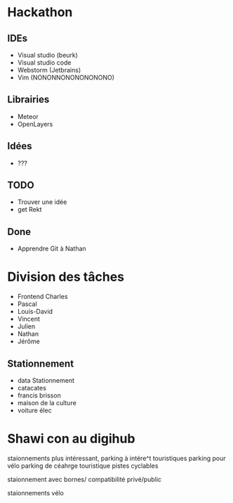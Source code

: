 # Hackathon
## IDEs
- Visual studio (beurk)
- Visual studio code 
- Webstorm (Jetbrains)
- Vim (NONONNONONONONONO)

## Librairies
- Meteor
- OpenLayers

## Idées
- ???

## TODO
- Trouver une idée 
- get Rekt

## Done
- Apprendre Git à Nathan

# Division des tâches
- Frontend Charles
- Pascal
- Louis-David
- Vincent
- Julien
- Nathan
- Jérôme

## Stationnement
- data Stationnement
- catacates
- francis brisson
- maison de la culture
- voiture élec

# Shawi con au digihub

staionnements plus intéressant, 
parking à intére^t touristiques
parking pour vélo
parking de céahrge touristique 
pistes cyclables

staionnement avec bornes/ compatibilité
privé/public


staionnements vélo


